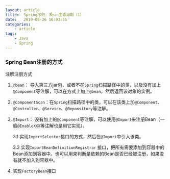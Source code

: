 ```yaml
---
layout: article
title:	Spring序列- Bean生命周期（1）
date:	2019-09-26 16:03:55
categories:
    - article
tags:
    - Java
    - Spring
---
```


### Spring Bean注册的方式

注解注册方式

1. `@bean`： 导入第三方jar包，或者不在`Spring`扫描路径中的类，以及没有加上`@Component`等注解，可以在方式上加上`@bean`，然后返回该对象的实例。

2. `@ComponentScan`：在`Spring`扫描路径中的类，可以在该类上加`@Component`、`@Controller`、`@Service`、`@Reponsitory`等注解。

3. `@Import`： 没有加上的`@Component`等注解，可以使用`@Import`来注册Bean（一般`@EnableXXX`等注解也是用它实现）。
    
    3.1 实现`ImportSelector`接口的方式，然后在`@Import`中引入该类。
    
    3.2 实现`ImportBeanDefinitionRegistrar` 接口，把所有需要添加到容器中的Bean添加到容器中。也可以用来判断是依赖的Bean是否已经被注册，如果没有就不加入到容器中。

4. 实现`FactoryBean`接口 

